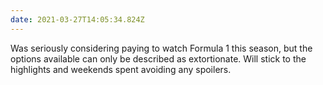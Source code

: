 ```yaml
---
date: 2021-03-27T14:05:34.824Z
---
```


Was seriously considering paying to watch Formula 1 this season, but the options available can only be described as extortionate. Will stick to the highlights and weekends spent avoiding any spoilers.
